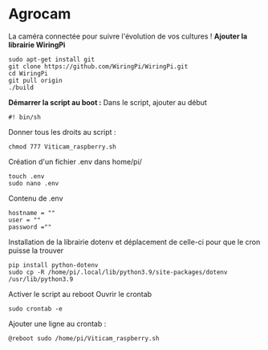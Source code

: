 # Agrocam
La caméra connectée pour suivre l'évolution de vos cultures !
**Ajouter la librairie WiringPi**
```
sudo apt-get install git
git clone https://github.com/WiringPi/WiringPi.git
cd WiringPi
git pull origin
./build
```

**Démarrer la script au boot :**
Dans le script, ajouter au début 
```
#! bin/sh
```

Donner tous les droits au script :
```
chmod 777 Viticam_raspberry.sh
```
Création d'un fichier .env dans home/pi/
```
touch .env
sudo nano .env
```
Contenu de .env
```
hostname = ""
user = ""
password =""
```
Installation de la librairie dotenv et déplacement de celle-ci pour que le cron puisse la trouver
```
pip install python-dotenv
sudo cp -R /home/pi/.local/lib/python3.9/site-packages/dotenv /usr/lib/python3.9
```
Activer le script au reboot
Ouvrir le crontab 
```
sudo crontab -e
```
Ajouter une ligne au crontab :
```
@reboot sudo /home/pi/Viticam_raspberry.sh
```


